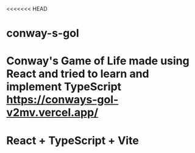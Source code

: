 <<<<<<< HEAD
# conway-s-gol
Conway's Game of Life made using React and tried to learn and implement TypeScript
https://conways-gol-v2mv.vercel.app/
=======
# React + TypeScript + Vite

